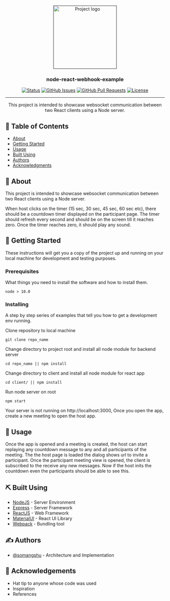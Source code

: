 <p align="center">
  <a href="" rel="noopener">
 <img width=200px height=200px src="https://i.imgur.com/6wj0hh6.jpg" alt="Project logo"></a>
</p>

<h3 align="center">node-react-webhook-example</h3>

<div align="center">

[![Status](https://img.shields.io/badge/status-active-success.svg)]()
[![GitHub Issues](https://img.shields.io/github/issues/kylelobo/The-Documentation-Compendium.svg)](https://github.com/kylelobo/The-Documentation-Compendium/issues)
[![GitHub Pull Requests](https://img.shields.io/github/issues-pr/kylelobo/The-Documentation-Compendium.svg)](https://github.com/kylelobo/The-Documentation-Compendium/pulls)
[![License](https://img.shields.io/badge/license-MIT-blue.svg)](/LICENSE)

</div>

---

<p align="center"> This project is intended to showcase websocket communication between two React clients using a Node server.
    <br> 
</p>

## 📝 Table of Contents

-   [About](#about)
-   [Getting Started](#getting_started)
-   [Usage](#usage)
-   [Built Using](#built_using)
-   [Authors](#authors)
-   [Acknowledgments](#acknowledgement)

## 🧐 About <a name = "about"></a>

This project is intended to showcase websocket communication between two React clients using a Node server.

When host clicks on the timer (15 sec, 30 sec, 45 sec, 60 sec etc), there should be a countdown timer displayed on the participant page. The timer should refresh every second and should be on the screen till it reaches zero. Once the timer reaches zero, it should play any sound.

## 🏁 Getting Started <a name = "getting_started"></a>

These instructions will get you a copy of the project up and running on your local machine for development and testing purposes.

### Prerequisites

What things you need to install the software and how to install them.

```
node > 10.0
```

### Installing

A step by step series of examples that tell you how to get a development env running.

Clone repository to local machine

```
git clone repo_name
```

Change directory to project root and install all node module for backend server

```
cd repo_name || npm install
```

Change directory to client and install all node module for react app

```
cd client/ || npm install
```

Run node server on root

```
npm start
```

Your server is not running on http://localhost:3000, Once you open the app, create a new meeting to open the host app.

## 🎈 Usage <a name="usage"></a>

Once the app is opened and a meeting is created, the host can start replaying any countdown message to any and all participants of the meeting. The the host page is loaded the dialog shows url to invite a participant. Once the participant meeting view is opened, the client is subscribed to the receive any new messages. Now if the host inits the countdown even the participants should be able to see this.

## ⛏️ Built Using <a name = "built_using"></a>

-   [NodeJS](https://nodejs.org/en/) - Server Environment
-   [Express](https://expressjs.com/) - Server Framework
-   [ReactJS](https://vuejs.org/) - Web Framework
-   [MaterialUI](https://material-ui.com/) - React UI Library
-   [Webpack](https://webpack.js.org/) - Bundling tool

## ✍️ Authors <a name = "authors"></a>

-   [@somangshu](https://github.com/somangshu) - Architecture and Implementation

## 🎉 Acknowledgements <a name = "acknowledgement"></a>

-   Hat tip to anyone whose code was used
-   Inspiration
-   References
